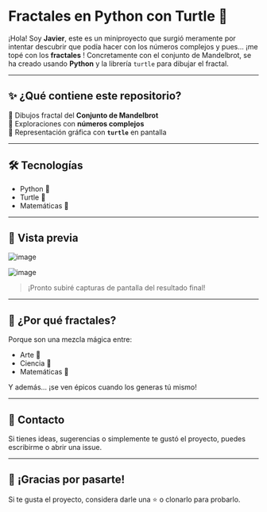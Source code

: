 # Fractales en Python con Turtle 🐢

¡Hola! Soy **Javier**, este es un miniproyecto que surgió meramente por intentar descubrir que podía hacer con los números complejos y pues... ¡me topé con los **fractales** ! Concretamente con el conjunto de Mandelbrot, se ha creado usando **Python** y la librería `turtle` para dibujar el fractal.

---

## ✨ ¿Qué contiene este repositorio?

🔹 Dibujos fractal del **Conjunto de Mandelbrot**  
🔹 Exploraciones con **números complejos**  
🔹 Representación gráfica con **`turtle`** en pantalla  

---

## 🛠️ Tecnologías

- Python 🐍
- Turtle 🐢
- Matemáticas 💫

---

## 📸 Vista previa
![image](https://github.com/user-attachments/assets/67b25e78-f356-4026-8d35-a56d0300e499)

![image](https://github.com/user-attachments/assets/c60ea644-d210-459b-83b2-f3af149e92f3)


> ¡Pronto subiré capturas de pantalla del resultado final!  

---

## 🧠 ¿Por qué fractales?

Porque son una mezcla mágica entre:
- Arte 🎨
- Ciencia 🔬
- Matemáticas 🧩

Y además... ¡se ven épicos cuando los generas tú mismo!

---

## 📩 Contacto

Si tienes ideas, sugerencias o simplemente te gustó el proyecto, puedes escribirme o abrir una issue.  

---

## 🌟 ¡Gracias por pasarte!

Si te gusta el proyecto, considera darle una ⭐ o clonarlo para probarlo.  

